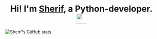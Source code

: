 <h1 align="center">Hi! I'm <a href="https://github.com/ragimov700" target="_blank">Sherif</a>, a Python-developer. 
<img src="https://github.com/blackcater/blackcater/raw/main/images/Hi.gif" height="32"/></h1>

![Sherif's GitHub stats](https://github-readme-stats.vercel.app/api?username=ragimov700&show_icons=true&theme=radical)
